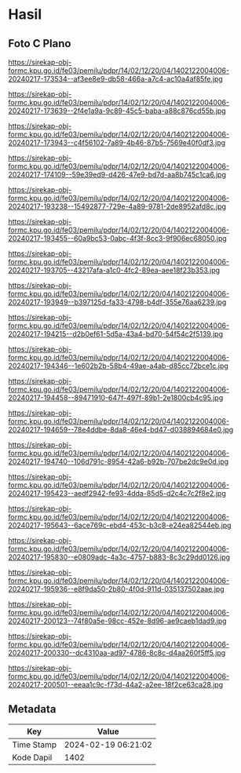 # Hasil

## Foto C Plano

https://sirekap-obj-formc.kpu.go.id/fe03/pemilu/pdpr/14/02/12/20/04/1402122004006-20240217-173534--af3ee8e9-db58-466a-a7c4-ac10a4af85fe.jpg

https://sirekap-obj-formc.kpu.go.id/fe03/pemilu/pdpr/14/02/12/20/04/1402122004006-20240217-173639--2f4e1a9a-9c89-45c5-baba-a88c876cd55b.jpg

https://sirekap-obj-formc.kpu.go.id/fe03/pemilu/pdpr/14/02/12/20/04/1402122004006-20240217-173943--c4f56102-7a89-4b46-87b5-7569e40f0df3.jpg

https://sirekap-obj-formc.kpu.go.id/fe03/pemilu/pdpr/14/02/12/20/04/1402122004006-20240217-174109--59e39ed9-d426-47e9-bd7d-aa8b745c1ca6.jpg

https://sirekap-obj-formc.kpu.go.id/fe03/pemilu/pdpr/14/02/12/20/04/1402122004006-20240217-193238--15492877-729e-4a89-9781-2de8952afd8c.jpg

https://sirekap-obj-formc.kpu.go.id/fe03/pemilu/pdpr/14/02/12/20/04/1402122004006-20240217-193455--60a9bc53-0abc-4f3f-8cc3-9f906ec68050.jpg

https://sirekap-obj-formc.kpu.go.id/fe03/pemilu/pdpr/14/02/12/20/04/1402122004006-20240217-193705--43217afa-a1c0-4fc2-89ea-aee18f23b353.jpg

https://sirekap-obj-formc.kpu.go.id/fe03/pemilu/pdpr/14/02/12/20/04/1402122004006-20240217-193949--b397125d-fa33-4798-b4df-355e76aa6239.jpg

https://sirekap-obj-formc.kpu.go.id/fe03/pemilu/pdpr/14/02/12/20/04/1402122004006-20240217-194215--d2b0ef61-5d5a-43a4-bd70-54f54c2f5139.jpg

https://sirekap-obj-formc.kpu.go.id/fe03/pemilu/pdpr/14/02/12/20/04/1402122004006-20240217-194346--1e602b2b-58b4-49ae-a4ab-d85cc72bce1c.jpg

https://sirekap-obj-formc.kpu.go.id/fe03/pemilu/pdpr/14/02/12/20/04/1402122004006-20240217-194458--89471910-647f-497f-89b1-2e1800cb4c95.jpg

https://sirekap-obj-formc.kpu.go.id/fe03/pemilu/pdpr/14/02/12/20/04/1402122004006-20240217-194659--78e4ddbe-8da8-46e4-bd47-d038894684e0.jpg

https://sirekap-obj-formc.kpu.go.id/fe03/pemilu/pdpr/14/02/12/20/04/1402122004006-20240217-194740--106d791c-8954-42a6-b92b-707be2dc9e0d.jpg

https://sirekap-obj-formc.kpu.go.id/fe03/pemilu/pdpr/14/02/12/20/04/1402122004006-20240217-195423--aedf2942-fe93-4dda-85d5-d2c4c7c2f8e2.jpg

https://sirekap-obj-formc.kpu.go.id/fe03/pemilu/pdpr/14/02/12/20/04/1402122004006-20240217-195643--6ace769c-ebd4-453c-b3c8-e24ea82544eb.jpg

https://sirekap-obj-formc.kpu.go.id/fe03/pemilu/pdpr/14/02/12/20/04/1402122004006-20240217-195830--e0809adc-4a3c-4757-b883-8c3c29dd0126.jpg

https://sirekap-obj-formc.kpu.go.id/fe03/pemilu/pdpr/14/02/12/20/04/1402122004006-20240217-195936--e8f9da50-2b80-4f0d-911d-035137502aae.jpg

https://sirekap-obj-formc.kpu.go.id/fe03/pemilu/pdpr/14/02/12/20/04/1402122004006-20240217-200123--74f80a5e-98cc-452e-8d96-ae9caeb1dad9.jpg

https://sirekap-obj-formc.kpu.go.id/fe03/pemilu/pdpr/14/02/12/20/04/1402122004006-20240217-200330--dc4310aa-ad97-4786-8c8c-d4aa260f5ff5.jpg

https://sirekap-obj-formc.kpu.go.id/fe03/pemilu/pdpr/14/02/12/20/04/1402122004006-20240217-200501--eeaa1c9c-f73d-44a2-a2ee-18f2ce63ca28.jpg


## Metadata

| Key        | Value               |
| ---------- | ------------------- |
| Time Stamp | 2024-02-19 06:21:02 |
| Kode Dapil | 1402                |




